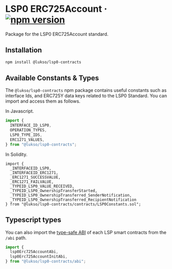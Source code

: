 # LSP0 ERC725Account &middot; [![npm version](https://img.shields.io/npm/v/@lukso/lsp0-contracts.svg?style=flat)](https://www.npmjs.com/package/@lukso/lsp0-contracts)

Package for the LSP0 ERC725Account standard.

## Installation

```bash
npm install @lukso/lsp0-contracts
```

## Available Constants & Types

The `@lukso/lsp0-contracts` npm package contains useful constants such as interface Ids, and ERC725Y data keys related to the LSP0 Standard. You can import and access them as follows.

In Javascript.

```js
import {
  INTERFACE_ID_LSP0,
  OPERATION_TYPES,
  LSP0_TYPE_IDS,
  ERC1271_VALUES,
} from "@lukso/lsp0-contracts";
```

In Solidity.

<!-- prettier-ignore -->
```solidity
import {
  _INTERFACEID_LSP0,
  _INTERFACEID_ERC1271,
  _ERC1271_SUCCESSVALUE,
  _ERC1271_FAILVALUE,
  _TYPEID_LSP0_VALUE_RECEIVED,
  _TYPEID_LSP0_OwnershipTransferStarted,
  _TYPEID_LSP0_OwnershipTransferred_SenderNotification,
  _TYPEID_LSP0_OwnershipTransferred_RecipientNotification
} from "@lukso/lsp0-contracts/contracts/LSP0Constants.sol";
```

## Typescript types

You can also import the [type-safe ABI](https://abitype.dev/) of each LSP smart contracts from the `/abi` path.

```ts
import {
  lsp0Erc725AccountAbi,
  lsp0Erc725AccountInitAbi,
} from "@lukso/lsp0-contracts/abi";
```
